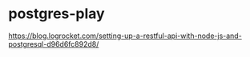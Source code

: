 # postgres-play
https://blog.logrocket.com/setting-up-a-restful-api-with-node-js-and-postgresql-d96d6fc892d8/
